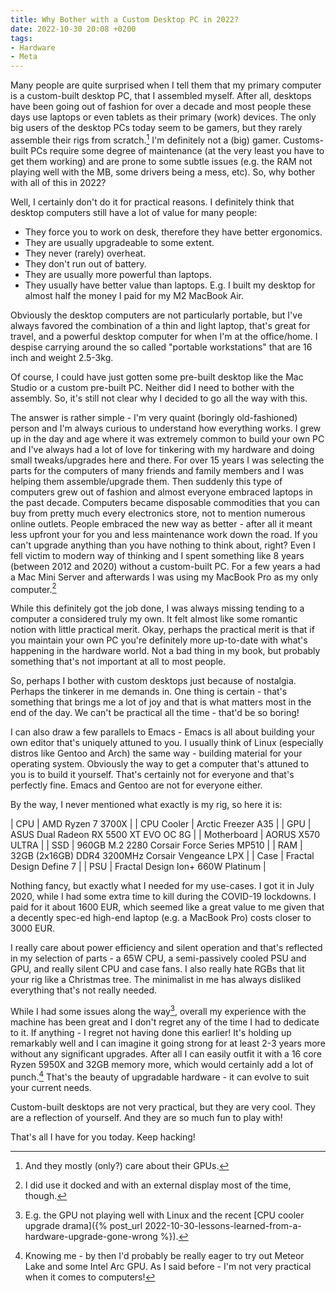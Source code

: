 ```yaml
---
title: Why Bother with a Custom Desktop PC in 2022?
date: 2022-10-30 20:08 +0200
tags:
- Hardware
- Meta
---
```


Many people are quite surprised when I tell them that my primary computer is a
custom-built desktop PC, that I assembled myself. After all, desktops have been
going out of fashion for over a decade and most people these days use laptops or
even tablets as their primary (work) devices. The only big users of the desktop
PCs today seem to be gamers, but they rarely assemble their rigs from
scratch.[^1] I'm definitely not a (big) gamer. Customs-built PCs require some
degree of maintenance (at the very least you have to get them working) and are
prone to some subtle issues (e.g. the RAM not playing well with the MB, some
drivers being a mess, etc). So, why bother with all of this in 2022?

Well, I certainly don't do it for practical reasons. I definitely think that
desktop computers still have a lot of value for many people:

- They force you to work on desk, therefore they have better ergonomics.
- They are usually upgradeable to some extent.
- They never (rarely) overheat.
- They don't run out of battery.
- They are usually more powerful than laptops.
- They usually have better value than laptops. E.g. I built my desktop for almost
half the money I paid for my M2 MacBook Air.

Obviously the desktop computers are not particularly portable, but I've always
favored the combination of a thin and light laptop, that's great for travel, and
a powerful desktop computer for when I'm at the office/home. I despise carrying
around the so called "portable workstations" that are 16 inch and weight
2.5-3kg.

Of course, I could have just gotten some pre-built desktop like the Mac Studio
or a custom pre-built PC. Neither did I need to bother with the assembly. So,
it's still not clear why I decided to go all the way with this.

The answer is rather simple - I'm very quaint (boringly old-fashioned) person
and I'm always curious to understand how everything works. I grew up in the day
and age where it was extremely common to build your own PC and I've always had a
lot of love for tinkering with my hardware and doing small tweaks/upgrades here
and there. For over 15 years I was selecting the parts for the computers of many
friends and family members and I was helping them assemble/upgrade them. Then
suddenly this type of computers grew out of fashion and almost everyone embraced
laptops in the past decade. Computers became disposable commodities that you can
buy from pretty much every electronics store, not to mention numerous online
outlets. People embraced the new way as better - after all it meant less upfront
your for you and less maintenance work down the road. If you can't upgrade
anything than you have nothing to think about, right? Even I fell victim to
modern way of thinking and I spent something like 8 years (between 2012 and
2020) without a custom-built PC. For a few years a had a Mac Mini Server and
afterwards I was using my MacBook Pro as my only computer.[^2]

While this definitely got the job done, I was always missing tending to a
computer a considered truly my own. It felt almost like some romantic notion
with little practical merit. Okay, perhaps the practical merit is that if you
maintain your own PC you're definitely more up-to-date with what's happening in
the hardware world. Not a bad thing in my book, but probably something that's
not important at all to most people.

So, perhaps I bother with custom desktops just because of nostalgia. Perhaps the
tinkerer in me demands in. One thing is certain - that's something that brings
me a lot of joy and that is what matters most in the end of the day. We can't be
practical all the time - that'd be so boring!

I can also draw a few parallels to Emacs - Emacs is all about building your own
editor that's uniquely attuned to you. I usually think of Linux (especially
distros like Gentoo and Arch) the same way - building material for your
operating system. Obviously the way to get a computer that's attuned to you is
to build it yourself. That's certainly not for everyone and that's perfectly
fine. Emacs and Gentoo are not for everyone either.

By the way, I never mentioned what exactly is my rig, so here it is:

| CPU | AMD Ryzen 7 3700X |
| CPU Cooler | Arctic Freezer A35 |
| GPU | ASUS Dual Radeon RX 5500 XT EVO OC 8G |
| Motherboard | AORUS X570 ULTRA |
| SSD | 960GB M.2 2280 Corsair Force Series MP510 |
| RAM | 32GB (2x16GB) DDR4 3200MHz Corsair Vengeance LPX |
| Case | Fractal Design Define 7 |
| PSU | Fractal Design Ion+ 660W Platinum |

Nothing fancy, but exactly what I needed for my use-cases. I got it in July
2020, while I had some extra time to kill during the COVID-19 lockdowns. I paid
for it about 1600 EUR, which seemed like a great value to me given that a decently
spec-ed high-end laptop (e.g. a MacBook Pro) costs closer to 3000 EUR.

I really care about power efficiency and silent operation
and that's reflected in my selection of parts - a 65W CPU, a semi-passively
cooled PSU and GPU, and really silent CPU and case fans. I also really
hate RGBs that lit your rig like a Christmas tree. The minimalist
in me has always disliked everything that's not really needed.

While I had some issues along the way[^3], overall my experience
with the machine has been great and I don't regret any of the time I had to
dedicate to it. If anything - I regret not having done this earlier!
It's holding up remarkably well and I can imagine it going strong for at least
2-3 years more without any significant upgrades. After all I can easily outfit
it with a 16 core Ryzen 5950X and 32GB memory more, which would certainly add a
lot of punch.[^4] That's the beauty of upgradable hardware - it can evolve to suit
your current needs.

Custom-built desktops are not very practical, but they are very cool. They are a reflection of yourself. And they are so much fun to play with!

That's all I have for you today. Keep hacking!

[^1]: And they mostly (only?) care about their GPUs.
[^2]: I did use it docked and with an external display most of the time, though.
[^3]: E.g. the GPU not playing well with Linux and the recent [CPU cooler upgrade drama]({% post_url 2022-10-30-lessons-learned-from-a-hardware-upgrade-gone-wrong %}).
[^4]: Knowing me - by then I'd probably be really eager to try out Meteor Lake and some Intel Arc GPU. As I said before - I'm not very practical when it comes to computers!
